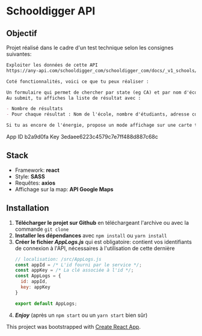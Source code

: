 # Schooldigger API

## Objectif

Projet réalisé dans le cadre d'un test technique selon les consignes suivantes:

``` md
Exploiter les données de cette API
https://any-api.com/schooldigger_com/schooldigger_com/docs/_v1_schools/Schools_GetAllSchools

Coté fonctionnalités, voici ce que tu peux réaliser :

Un formulaire qui permet de chercher par state (eg CA) et par nom d'école
Au submit, tu affiches la liste de résultat avec :

- Nombre de résultats
- Pour chaque résultat : Nom de l'école, nombre d'étudiants, adresse complète

Si tu as encore de l'énergie, propose un mode affichage sur une carte type mapbox.
```

App ID
    b2a9d0fa
Key
    3edaee6223c4579c7e7ff488d887c68c

## Stack

- Framework: **react**
- Style: **SASS**
- Requêtes: **axios**
- Affichage sur la map: **API Google Maps**

## Installation

1. __Télécharger le projet sur Github__ en téléchargeant l'archive ou avec la commande `git clone`
1. __Installer les dépendances__ avec `npm install` ou `yarn install`
1. __Créer le fichier *AppLogs.js*__ qui est obligatoire: contient vos identifiants de connexion à l'API, nécessaires à l'utilisation de cette dernière
    ``` javascript
    // localisation: /src/AppLogs.js
    const appId = /* L'id fourni par le service */;
    const appKey = /* La clé associée à l'id */;
    const AppLogs = {
      id: appId,
      key: appKey
    }

    export default AppLogs;
    ```
1. __*Enjoy*__ (après un `npm start` ou un `yarn start` bien sûr)

This project was bootstrapped with [Create React App](https://github.com/facebook/create-react-app).